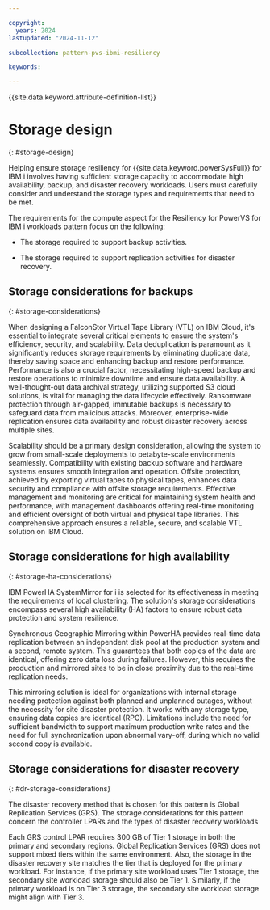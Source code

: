 ```yaml
---

copyright:
  years: 2024
lastupdated: "2024-11-12"

subcollection: pattern-pvs-ibmi-resiliency

keywords:

---
```


{{site.data.keyword.attribute-definition-list}}

# Storage design
{: #storage-design}

Helping ensure storage resiliency for {{site.data.keyword.powerSysFull}} for IBM i involves having sufficient storage capacity to accommodate high availability, backup, and disaster recovery workloads. Users must carefully consider and understand the storage types and requirements that need to be met.

The requirements for the compute aspect for the Resiliency for PowerVS for IBM i workloads pattern focus on the following:

- The storage required to support backup activities.

- The storage required to support replication activities for disaster recovery.


## Storage considerations for backups
{: #storage-considerations}

When designing a FalconStor Virtual Tape Library (VTL) on IBM Cloud, it's essential to integrate several critical elements to ensure the system's efficiency, security, and scalability. Data deduplication is paramount as it significantly reduces storage requirements by eliminating duplicate data, thereby saving space and enhancing backup and restore performance. Performance is also a crucial factor, necessitating high-speed backup and restore operations to minimize downtime and ensure data availability. A well-thought-out data archival strategy, utilizing supported S3 cloud solutions, is vital for managing the data lifecycle effectively. Ransomware protection through air-gapped, immutable backups is necessary to safeguard data from malicious attacks. Moreover, enterprise-wide replication ensures data availability and robust disaster recovery across multiple sites.

Scalability should be a primary design consideration, allowing the system to grow from small-scale deployments to petabyte-scale environments seamlessly. Compatibility with existing backup software and hardware systems ensures smooth integration and operation. Offsite protection, achieved by exporting virtual tapes to physical tapes, enhances data security and compliance with offsite storage requirements. Effective management and monitoring are critical for maintaining system health and performance, with management dashboards offering real-time monitoring and efficient oversight of both virtual and physical tape libraries. This comprehensive approach ensures a reliable, secure, and scalable VTL solution on IBM Cloud.

## Storage considerations for high availability
{: #storage-ha-considerations}

IBM PowerHA SystemMirror for i is selected for its effectiveness in meeting the requirements of local clustering. The solution's storage considerations encompass several high availability (HA) factors to ensure robust data protection and system resilience.

Synchronous Geographic Mirroring within PowerHA provides real-time data replication between an independent disk pool at the production system and a second, remote system. This guarantees that both copies of the data are identical, offering zero data loss during failures. However, this requires the production and mirrored sites to be in close proximity due to the real-time replication needs.

This mirroring solution is ideal for organizations with internal storage needing protection against both planned and unplanned outages, without the necessity for site disaster protection. It works with any storage type, ensuring data copies are identical (RPO). Limitations include the need for sufficient bandwidth to support maximum production write rates and the need for full synchronization upon abnormal vary-off, during which no valid second copy is available.

## Storage considerations for disaster recovery
{: #dr-storage-considerations}

The disaster recovery method that is chosen for this pattern is Global Replication Services (GRS). The storage considerations for this pattern concern the controller LPARs and the types of disaster recovery workloads

Each GRS control LPAR requires 300 GB of Tier 1 storage in both the primary and secondary regions. Global Replication Services (GRS) does not support mixed tiers within the same environment. Also, the storage in the disaster recovery site matches the tier that is deployed for the primary workload. For instance, if the primary site workload uses Tier 1 storage, the secondary site workload storage should also be Tier 1. Similarly, if the primary workload is on Tier 3 storage, the secondary site workload storage might align with Tier 3.
